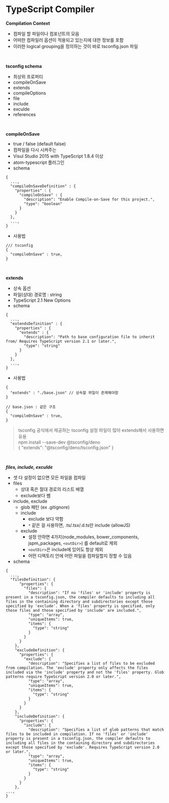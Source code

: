 # TypeScript Compiler

**Compilation Context**
 - 컴파일 할 파일이나 컴포넌트의 모음
 - 어떠한 컴파일러 옵션이 적용되고 있는지에 대한 정보를 포함
 - 이러한 logical grouping을 정의하는 것이 바로 tsconfig.json 파일

<br />

**tsconfig schema**
 - 최상위 프로퍼티
  - compileOnSave
  - extends
  - compileOptions
  - file
  - include
  - exculde
  - references

<br />

**compileOnSave**
  - true / false (default false)
  - 컴파일을 다시 시켜주는 
  -  Visul Studio 2015 with TypeScript 1.8.4 이상
  - atom-typescript 플러그인
  - schema
```tsx
{
  ...,
  "compileOnSaveDefinition" : {
    "properties" : {
      "compileOnSave" : {
        "description": "Enable Compile-on-Save for this project.",
        "type": "boolean"
      }
    }
  },
  ...,
}
```
- 사용법
```tsx
/// tsconfig
{
  "compileOnSave" : true,
}
```

<br />

**extends**
 - 상속 옵션
 - 파일(상대) 경로명 : string
 - TypeScript 2.1 New Options
 - schema
```tsx
{
  ...,
  "extendsDefinition" : {
    "properties" : {
      "extends" : {
        "description": "Path to base configuration file to inherit from/ Requires TypeScript version 2.1 or later.",
        "type": "string"
      }
    }
  },
  ...,
}
```
- 사용법
```tsx
{
  "extends" : "./base.json" // 상속할 파일이 존재해야함
}

// base.json : 같은 구조
{
  "compileOnSave" : true,
}
```

> tsconfig 공식에서 제공하는 tsconfig 설정 파일이 많아 extends해서 사용하면 유용<br/>
> npm install --save-dev @tsconfig/deno<br/>
> { "extends": "@tsconfig/deno/tsconfig.json" }

<br />

***files, include, exculde***
 - 셋 다 설정이 없으면 모든 파일을 컴파일
- files
  - 상대 혹은 절대 경로의 리스트 배열
  - exclude보다 쎔
- include, exclude
  - glob 패턴 (ex .gitignore)
  - include
    - exclude 보다 약함
    - `*` 같은 걸 사용하면, .ts/.tsx/.d.ts만 include (allowJS)
  - exclude
    - 설정 안하면 4가지(node_modules, bower_components, jspm_packages, `<outDir>`) 를 default로 제외
    - `<outDir>`은 include에 있어도 항상 제외
    - 어떤 디렉토리 안에 어떤 파일을 컴파일할지 정할 수 있음
- schema
```tsx
{
  ...,
  "filesDefinition": {
      "properties": {
        "files": {
          "description": "If no 'files' or 'include' property is present in a tsconfig.json, the compiler defaults to including all files in the containing directory and subdirectories except those specified by 'exclude'. When a 'files' property is specified, only those files and those specified by 'include' are included.",
          "type": "array",
          "uniqueItems": true,
          "items": {
            "type": "string"
          }
        }
      }
    },
    "excludeDefinition": {
      "properties": {
        "exclude": {
          "description": "Specifies a list of files to be excluded from compilation. The 'exclude' property only affects the files included via the 'include' property and not the 'files' property. Glob patterns require TypeScript version 2.0 or later.",
          "type": "array",
          "uniqueItems": true,
          "items": {
            "type": "string"
          }
        }
      }
    },
    "includeDefinition": {
      "properties": {
        "include": {
          "description": "Specifies a list of glob patterns that match files to be included in compilation. If no 'files' or 'include' property is present in a tsconfig.json, the compiler defaults to including all files in the containing directory and subdirectories except those specified by 'exclude'. Requires TypeScript version 2.0 or later.",
          "type": "array",
          "uniqueItems": true,
          "items": {
            "type": "string"
          }
        }
      }
    },
...,
}
```